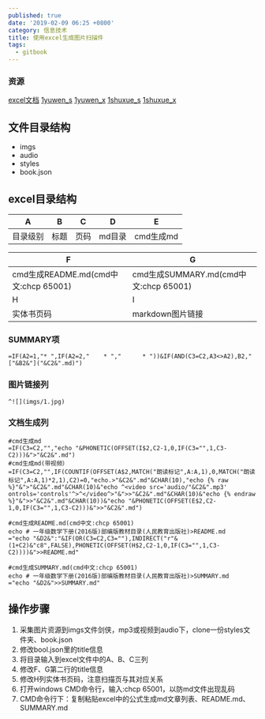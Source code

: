 ```yaml
---
published: true
date: '2019-02-09 06:25 +0800'
category: 信息技术
title: 使用excel生成图片扫描件
tags:
  - gitbook
---
```

### 资源
[excel文档](https://deffyc.gitbooks.io/1yuwen_s/excel/使用excel生成图片扫描件.xls)
[1yuwen_s](https://deffyc.gitbooks.io/1yuwen_s/content/)
[1yuwen_x](https://deffyc.gitbooks.io/1yuwen_x/content/)
[1shuxue_s](https://deffyc.gitbooks.io/1shuxue_s/content/)
[1shuxue_x](https://deffyc.gitbooks.io/1shuxue_x/content/)

## 文件目录结构
- imgs
- audio
- styles
- book.json

## excel目录结构

| A    | B  | C  | D    | E       |
|------|----|----|------|---------|
| 目录级别 | 标题 | 页码 | md目录 | cmd生成md |

| F                                | G                                 |
|----------------------------------|-----------------------------------|
| cmd生成README.md(cmd中文:chcp 65001) | cmd生成SUMMARY.md(cmd中文:chcp 65001) |
| H                                | I                                 |
| 实体书页码                            | markdown图片链接                      |
### SUMMARY项
```
=IF(A2=1,"* ",IF(A2=2,"    * ","      * "))&IF(AND(C3=C2,A3<>A2),B2,"["&B2&"]("&C2&".md)")
```
### 图片链接列
```
^![](imgs/1.jpg)
```
### 文档生成列
```
#cmd生成md
=IF(C3=C2,"","echo "&PHONETIC(OFFSET(I$2,C2-1,0,IF(C3="",1,C3-C2)))&">"&C2&".md")
#cmd生成md(带视频）
=IF(C3=C2,"",IF(COUNTIF(OFFSET(A$2,MATCH("朗读标记",A:A,1),0,MATCH("朗读标记",A:A,1)*2,1),C2)=0,"echo.>"&C2&".md"&CHAR(10),"echo {% raw %}"&">"&C2&".md"&CHAR(10)&"echo ^<video src='audio/"&C2&".mp3' ontrols='controls'^>^</video^>"&">>"&C2&".md"&CHAR(10)&"echo {% endraw %}"&">>"&C2&".md"&CHAR(10))&"echo "&PHONETIC(OFFSET(E$2,C2-1,0,IF(C3="",1,C3-C2)))&">>"&C2&".md")

#cmd生成README.md(cmd中文:chcp 65001)
echo # 一年级数学下册(2016版)部编版教材目录(人民教育出版社)>README.md
="echo "&D2&":"&IF(OR(C3=C2,C3=""),INDIRECT("r"&(1+C2)&"c8",FALSE),PHONETIC(OFFSET(H$2,C2-1,0,IF(C3="",1,C3-C2))))&">>README.md"

#cmd生成SUMMARY.md(cmd中文:chcp 65001)
echo # 一年级数学下册(2016版)部编版教材目录(人民教育出版社)>SUMMARY.md
="echo "&D2&">>SUMMARY.md"
```

## 操作步骤
1. 采集图片资源到imgs文件剑侠，mp3或视频到audio下，clone一份styles文件夹、book.json
2. 修改bool.json里的title信息
3. 将目录输入到excel文件中的A、B、C三列
4. 修改F、G第二行的title信息
5. 修改H列实体书页码，注意扫描页与其对应关系
6. 打开windows CMD命令行，输入:chcp 65001，以防md文件出现乱码
7. CMD命令行下：复制粘贴excel中的公式生成md文章列表、README.md、SUMMARY.md
